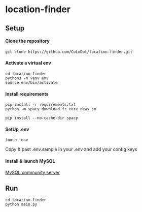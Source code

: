 # location-finder

## Setup

#### Clone the repository
```
git clone https://github.com/CoLoDot/location-finder.git
```

#### Activate a virtual env
```
cd location-finder
python3 -m venv env
source env/bin/activate
```

#### Install requirements
```
pip install -r requirements.txt
python -m spacy download fr_core_news_sm

pip install --no-cache-dir spacy
```

#### SetUp .env
```
touch .env
```

Copy & past .env.sample in your .env and add your config keys

#### Install & launch MySQL
[MySQL community server](https://dev.mysql.com/downloads/mysql/8.0.html)

## Run

```
cd location-finder
python main.py
```


